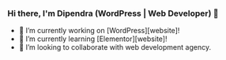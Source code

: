 ### Hi there, I'm Dipendra (WordPress | Web Developer) 👋

- 🔭 I’m currently working on [WordPress][website]!
- 🌱 I’m currently learning [Elementor][website]!
- 👯 I’m looking to collaborate with web development agency. 

